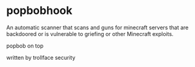 # popbobhook

An automatic scanner that scans and guns for minecraft servers that are backdoored or is vulnerable to griefing or other Minecraft exploits.


popbob on top


written by trollface security
